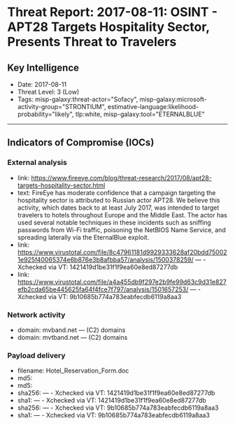 # Threat Report: 2017-08-11: OSINT - APT28 Targets Hospitality Sector, Presents Threat to Travelers


## Key Intelligence
* Date: 2017-08-11
* Threat Level: 3 (Low)
* Tags: misp-galaxy:threat-actor="Sofacy", misp-galaxy:microsoft-activity-group="STRONTIUM", estimative-language:likelihood-probability="likely", tlp:white, misp-galaxy:tool="ETERNALBLUE"

---

## Indicators of Compromise (IOCs)
### External analysis
* link: https://www.fireeye.com/blog/threat-research/2017/08/apt28-targets-hospitality-sector.html
* text: FireEye has moderate confidence that a campaign targeting the hospitality sector is attributed to Russian actor APT28. We believe this activity, which dates back to at least July 2017, was intended to target travelers to hotels throughout Europe and the Middle East. The actor has used several notable techniques in these incidents such as sniffing passwords from Wi-Fi traffic, poisoning the NetBIOS Name Service, and spreading laterally via the EternalBlue exploit.
* link: https://www.virustotal.com/file/8c47961181d9929333628af20bdd750021e925f40065374e6b876e3b8afbba57/analysis/1500378259/ — - Xchecked via VT: 1421419d1be31f1f9ea60e8ed87277db
* link: https://www.virustotal.com/file/a4a455db9f297e2b9fe99d63c9d31e827efb2cda65be445625fa64f4fce7f797/analysis/1501657253/ — - Xchecked via VT: 9b10685b774a783eabfecdb6119a8aa3

### Network activity
* domain: mvband.net — (C2) domains
* domain: mvtband.net — (C2) domains

### Payload delivery
* filename: Hotel_Reservation_Form.doc
* md5: <md5>
* md5: <md5>
* sha256: <sha256> — - Xchecked via VT: 1421419d1be31f1f9ea60e8ed87277db
* sha1: <sha1> — - Xchecked via VT: 1421419d1be31f1f9ea60e8ed87277db
* sha256: <sha256> — - Xchecked via VT: 9b10685b774a783eabfecdb6119a8aa3
* sha1: <sha1> — - Xchecked via VT: 9b10685b774a783eabfecdb6119a8aa3
